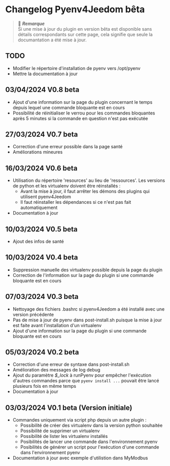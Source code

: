# Changelog Pyenv4Jeedom bêta

> :memo: ***Remarque***  
> Si une mise à jour du plugin en version bêta est disponible sans détails correspondants sur cette page, cela signifie
> que seule la documantation a été mise à jour.

## TODO
- Modifier le répertoire d'installation de pyenv vers /opt/pyenv
- Mettre la documentation à jour

## 03/04/2024 V0.8 beta
- Ajout d'une information sur la page du plugin concernant le temps depuis lequel une commande bloquante est en cours
- Possibilité de réinitialiser le verrou pour les commandes bloquantes après 5 minutes si la commande en question n'est
pas exécutée

## 27/03/2024 V0.7 beta
- Correction d'une erreur possible dans la page santé
- Améliorations mineures

## 16/03/2024 V0.6 beta
- Utilisation du répertoire 'resources' au lieu de 'ressources'. Les versions de python et les virtualenv doivent être
réinstallés :
  - Avant la mise à jour, il faut arrêter les démons des plugins qui utilisent pyenv4Jeedom
  - Il faut réinstaller les dépendances si ce n'est pas fait automatiquement
- Documentation à jour

## 10/03/2024 V0.5 beta
- Ajout des infos de santé

## 10/03/2024 V0.4 beta
- Suppression manuelle des virtualenv possible depuis la page du plugin
- Correction de l'information sur la page du plugin si une commande bloquante est en cours

## 07/03/2024 V0.3 beta
- Nettoyage des fichiers .bashrc si pyenv4Jeedom a été installé avec une version précédente
- Pas de mise à jour de pyenv dans post-install.sh puisque la mise à jour est faite avant l'installation d'un
virtualenv
- Ajout d'une information sur la page du plugin si une commande bloquante est en cours

## 05/03/2024 V0.2 beta
- Correction d'une erreur de syntaxe dans post-install.sh
- Amélioration des messages de log debug
- Ajout du paramètre *$_lock* à runPyenv pour empêcher l'exécution d'autres commandes parce que `pyenv install ...`
pouvait être lancé plusieurs fois en même temps
- Documentation à jour

## 03/03/2024 V0.1 beta (Version initiale)
- Commandes uniquement via script php depuis un autre plugin :
  - Possibilité de créer des virtualenv dans la version python souhaitée
  - Possibilité de supprimer un virtualenv
  - Possibilité de lister les virtualenv installés
  - Posibilités de lancer une commande dans l'environnement pyenv
  - Posibilités de générer un script pour l'exécution d'une commande dans l'environnement pyenv
- Documentation à jour avec exemple d'utilistion dans MyModbus
